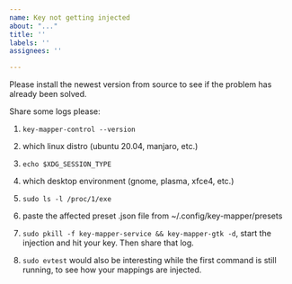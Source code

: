 ```yaml
---
name: Key not getting injected
about: "..."
title: ''
labels: ''
assignees: ''

---
```


Please install the newest version from source to see if the problem has already been solved.

Share some logs please:

1. `key-mapper-control --version`
2. which linux distro (ubuntu 20.04, manjaro, etc.)
3. `echo $XDG_SESSION_TYPE`
4. which desktop environment (gnome, plasma, xfce4, etc.)
5. `sudo ls -l /proc/1/exe`

6. paste the affected preset .json file from ~/.config/key-mapper/presets
7. `sudo pkill -f key-mapper-service && key-mapper-gtk -d`, start the injection and hit your key. Then share that log.
8. `sudo evtest` would also be interesting while the first command is still running, to see how your mappings are injected.
